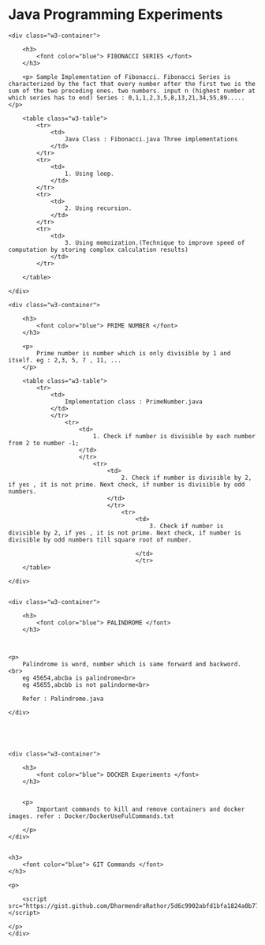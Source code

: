 <HTML>
<div class="w3-container w3-teal">
    <h1>Java Programming Experiments</h1>
</div>

<body>


    <div class="w3-container">

        <h3>
            <font color="blue"> FIBONACCI SERIES </font>
        </h3>

        <p> Sample Implementation of Fibonacci. Fibonacci Series is characterized by the fact that every number after the first two is the sum of the two preceding ones. two numbers. input n (highest number at which series has to end) Series : 0,1,1,2,3,5,8,13,21,34,55,89..... </p>

        <table class="w3-table">
            <tr>
                <td>
                    Java Class : Fibonacci.java Three implementations
                </td>
            </tr>
            <tr>
                <td>
                    1. Using loop.
                </td>
            </tr>
            <tr>
                <td>
                    2. Using recursion.
                </td>
            </tr>
            <tr>
                <td>
                    3. Using memoization.(Technique to improve speed of computation by storing complex calculation results)
                </td>
            </tr>

        </table>

    </div>

    <div class="w3-container">

        <h3>
            <font color="blue"> PRIME NUMBER </font>
        </h3>

        <p>
            Prime number is number which is only divisible by 1 and itself. eg : 2,3, 5, 7 , 11, ...
        </p>

        <table class="w3-table">
            <tr>
                <td>
                    Implementation class : PrimeNumber.java
                </td>
                </tr>
                    <tr>
                        <td>
                            1. Check if number is divisible by each number from 2 to number -1;
                        </td>
                        </tr>
                            <tr>
                                <td>
                                    2. Check if number is divisible by 2, if yes , it is not prime. Next check, if number is divisible by odd numbers.
                                </td>
                                </tr>
                                    <tr>
                                        <td>
                                            3. Check if number is divisible by 2, if yes , it is not prime. Next check, if number is divisible by odd numbers till square root of number.

                                        </td>
                                        </tr>
        </table>

    </div>


    <div class="w3-container">

        <h3>
            <font color="blue"> PALINDROME </font>
        </h3>



	<p>
        Palindrome is word, number which is same forward and backword. <br>
        eg 45654,abcba is palindrome<br>
        eg 45655,abcbb is not palindorme<br>
        
        Refer : Palindrome.java
</p>

    </div>





    <div class="w3-container">

        <h3>
            <font color="blue"> DOCKER Experiments </font>
        </h3>


        <p>
            Important commands to kill and remove containers and docker images. refer : Docker/DockerUseFulCommands.txt

        </p>
    </div>


    <h3>
        <font color="blue"> GIT Commands </font>
    </h3>

    <p>

        <script src="https://gist.github.com/DharmendraRathor/5d6c9902abfd1bfa1824a0b7766c5865.js"></script>

    </p>
    </div>
</body>

</HTML>
